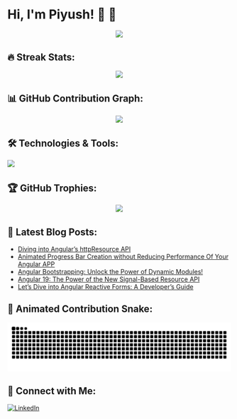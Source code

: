 # Hi, I'm Piyush! 👋 🚀

<p align="center">
  <img src="https://github-readme-stats.vercel.app/api?username=Piyush132000&show_icons=true&theme=tokyonight&count_private=true&hide_border=true&bg_color=00000000">
</p>

## 🔥 Streak Stats:
<p align="center">
  <img src="https://streak-stats.demolab.com/?user=Piyush132000&theme=dark&hide_border=true">
</p>

## 📊 GitHub Contribution Graph:
<p align="center">
  <img src="https://github-readme-activity-graph.vercel.app/graph?username=Piyush132000&theme=dracula">
</p>

## 🛠️ Technologies & Tools:
<p align="left">
  <img src="https://skillicons.dev/icons?i=angular,typescript,javascript,html,css,react,redux,nodejs,express,mongodb,git,github,tailwind" />
</p>

## 🏆 GitHub Trophies:
<p align="center">
  <img src="https://github-profile-trophy.vercel.app/?username=Piyush132000&theme=radical">
</p>

## 📝 Latest Blog Posts:
<!-- BLOG-POST-LIST:START -->
- [Diving into Angular’s httpResource API](https://javascript.plainenglish.io/diving-into-angulars-httpresource-api-ebe934c18118?source=rss-169b8d2f36ec------2)
- [Animated Progress Bar Creation without Reducing Performance Of Your Angular APP](https://javascript.plainenglish.io/animated-progress-bar-creation-without-reducing-performance-of-your-angular-app-c1f86552963d?source=rss-169b8d2f36ec------2)
- [Angular Bootstrapping: Unlock the Power of Dynamic Modules!](https://blog.stackademic.com/angular-bootstrapping-unlock-the-power-of-dynamic-modules-878d71ad97a9?source=rss-169b8d2f36ec------2)
- [Angular 19: The Power of the New Signal-Based Resource API](https://javascript.plainenglish.io/angular-19-the-power-of-the-new-signal-based-resource-api-b4aafecc88f3?source=rss-169b8d2f36ec------2)
- [Let’s Dive into Angular Reactive Forms: A Developer’s Guide](https://javascript.plainenglish.io/lets-dive-into-angular-reactive-forms-a-developer-s-guide-0c601f63d0d0?source=rss-169b8d2f36ec------2)
<!-- BLOG-POST-LIST:END -->

## 🐍 Animated Contribution Snake:
<p align="center">
  <img src="https://github.com/Piyush132000/Piyush132000/blob/output/github-contribution-grid-snake.svg">
</p>

## 📩 Connect with Me:
[![LinkedIn](https://img.shields.io/badge/LinkedIn-blue?style=for-the-badge&logo=linkedin)](https://www.linkedin.com/in/piyush-agrawal-6a4594195/)
